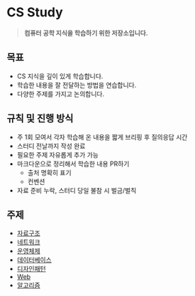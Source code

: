 # CS Study
> **컴퓨터 공학 지식을 학습하기 위한 저장소입니다.**

## 목표
- CS 지식을 깊이 있게 학습합니다.
- 학습한 내용을 잘 전달하는 방법을 연습합니다.
- 다양한 주제를 가지고 논의합니다.

## 규칙 및 진행 방식
- 주 1회 모여서 각자 학습해 온 내용을 짧게 브리핑 후 질의응답 시간
- 스터디 전날까지 작성 완료
- 필요한 주제 자유롭게 추가 가능
- 마크다운으로 정리해서 학습한 내용 PR하기
  - 출처 명확히 표기
  - 컨벤션
- 자료 준비 누락, 스터디 당일 불참 시 벌금/벌칙

## 주제
- [자료구조](https://github.com/Hi-Tech-Study/CS-Study/blob/main/Data%20Structure/readme_DS.md)
- [네트워크](https://github.com/Hi-Tech-Study/CS-Study/blob/main/Network/readme_NW.md)
- [운영체제](https://github.com/Hi-Tech-Study/CS-Study/blob/main/OS/readme_OS.md)
- [데이터베이스](https://github.com/Hi-Tech-Study/CS-Study/blob/main/Database/readme_DB.md)
- [디자인패턴](https://github.com/Hi-Tech-Study/CS-Study/blob/main/Design%20Pattern/readme_DP.md)
- [Web](https://github.com/Hi-Tech-Study/CS-Study/blob/main/Web/readme_Web.md)
- [알고리즘](https://github.com/Hi-Tech-Study/CS-Study/blob/main/Algorithm/readme_AG.md)
